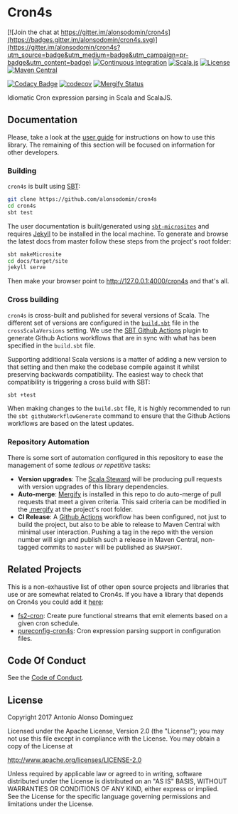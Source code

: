 # Cron4s

[![Join the chat at https://gitter.im/alonsodomin/cron4s](https://badges.gitter.im/alonsodomin/cron4s.svg)](https://gitter.im/alonsodomin/cron4s?utm_source=badge&utm_medium=badge&utm_campaign=pr-badge&utm_content=badge)
[![Continuous Integration](https://github.com/alonsodomin/cron4s/actions/workflows/ci.yml/badge.svg)](https://github.com/alonsodomin/cron4s/actions/workflows/ci.yml)
[![Scala.js](https://www.scala-js.org/assets/badges/scalajs-1.0.0.svg)](https://www.scala-js.org)
[![License](http://img.shields.io/:license-Apache%202-blue.svg)](http://www.apache.org/licenses/LICENSE-2.0.txt)
[![Maven Central](https://maven-badges.herokuapp.com/maven-central/com.github.alonsodomin.cron4s/cron4s-core_2.12/badge.svg)](https://maven-badges.herokuapp.com/maven-central/com.github.alonsodomin.cron4s/cron4s-core_2.12)

[![Codacy Badge](https://api.codacy.com/project/badge/Grade/7580c36bb6ec4f0888d6ac8213340f4d)](https://www.codacy.com/app/alonso-domin/cron4s?utm_source=github.com&amp;utm_medium=referral&amp;utm_content=alonsodomin/cron4s&amp;utm_campaign=Badge_Grade)
[![codecov](https://codecov.io/gh/alonsodomin/cron4s/branch/master/graph/badge.svg)](https://codecov.io/gh/alonsodomin/cron4s)
[![Mergify Status](https://img.shields.io/endpoint.svg?url=https://gh.mergify.io/badges/alonsodomin/cron4s&style=flat)](https://mergify.io)

Idiomatic Cron expression parsing in Scala and ScalaJS.

## Documentation

Please, take a look at the [user guide](https://alonsodomin.github.io/cron4s) for instructions on how to use this library. The remaining of this section will be focused on information for other developers.

### Building

`cron4s` is built using [SBT](https://www.scala-sbt.org):

```bash
git clone https://github.com/alonsodomin/cron4s
cd cron4s
sbt test
```

The user documentation is built/generated using [`sbt-microsites`](https://47deg.github.io/sbt-microsites/) and requires [Jekyll](https://jekyllrb.com) to be installed in the local machine. To generate and browse the latest docs from master follow these steps from the project's root folder:

```bash
sbt makeMicrosite
cd docs/target/site
jekyll serve
```

Then make your browser point to <http://127.0.0.1:4000/cron4s> and that's all.

### Cross building

`cron4s` is cross-built and published for several versions of Scala. The different set of versions are configured in the [`build.sbt`](https://github.com/alonsodomin/cron4s/blob/master/build.sbt) file in the `crossScalaVersions` setting. We use the [SBT Github Actions](https://github.com/sbt/sbt-github-actions) plugin to generate Github Actions workflows that are in sync with what has been specified in the `build.sbt` file.


Supporting additional Scala versions is a matter of adding a new version to that setting and then make the codebase compile against it whilst preserving backwards compatibility. The easiest way to check that compatibility is triggering a cross build with SBT:

```bash
sbt +test
```

When making changes to the `build.sbt` file, it is highly recommended to run the `sbt githubWorkflowGenerate` command to ensure that the Github Actions workflows are based on the latest updates.

### Repository Automation

There is some sort of automation configured in this repository to ease the management of some _tedious or repetitive_ tasks:

* **Version upgrades**: The [Scala Steward](https://github.com/fthomas/scala-steward) will be producing pull requests with version upgrades of this library dependencies.
* **Auto-merge**: [Mergify](https://mergify.io) is installed in this repo to do auto-merge of pull requests that meet a given criteria. This said criteria can be modified in the [.mergify](https://github.com/alonsodomin/cron4s/blob/master/.mergify.yml) at the project's root folder.
* **CI Release**: A [Github Actions](https://github.com/alonsodomin/cron4s/actions) workflow has been configured, not just to build the project, but also to be able to release to Maven Central with minimal user interaction. Pushing a tag in the repo with the version number will sign and publish such a release in Maven Central, non-tagged commits to `master` will be published as `SNAPSHOT`.  

## Related Projects

This is a non-exhaustive list of other open source projects and libraries that use or are somewhat related to Cron4s. If you have a library that depends on Cron4s you could add it [here](https://github.com/alonsodomin/cron4s/edit/master/README.md):

 * [fs2-cron](https://github.com/fthomas/fs2-cron): Create pure functional streams that emit elements based on a given cron schedule.
 * [pureconfig-cron4s](https://github.com/pureconfig/pureconfig/tree/master/modules/cron4s): Cron expression parsing support in configuration files.

## Code Of Conduct

See the [Code of Conduct](CODE_OF_CONDUCT.md).

## License

Copyright 2017 Antonio Alonso Dominguez

Licensed under the Apache License, Version 2.0 (the "License");
you may not use this file except in compliance with the License.
You may obtain a copy of the License at

http://www.apache.org/licenses/LICENSE-2.0

Unless required by applicable law or agreed to in writing, software
distributed under the License is distributed on an "AS IS" BASIS,
WITHOUT WARRANTIES OR CONDITIONS OF ANY KIND, either express or implied.
See the License for the specific language governing permissions and
limitations under the License.
